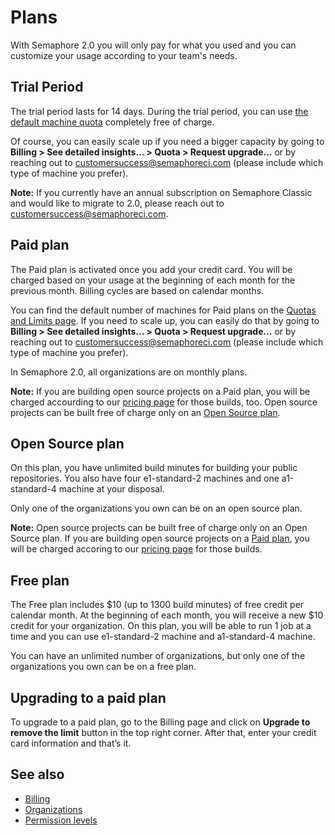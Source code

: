 # Plans

With Semaphore 2.0 you will only pay for what you used and you can customize
your usage according to your team's needs.

## Trial Period

The trial period lasts for 14 days. During the trial period, you can use
[the default machine quota](https://docs.semaphoreci.com/article/133-quotas-and-limits)
completely free of charge.

Of course, you can easily scale up if you need a bigger capacity by going to
**Billing > See detailed insights… > Quota > Request upgrade…** or by reaching
out to
[customersuccess@semaphoreci.com](mailto:customersuccess@semaphoreci.com)
(please include which type of machine you prefer).

**Note:** If you currently have an annual subscription on Semaphore Classic and
would like to migrate to 2.0, please reach out to
[customersuccess@semaphoreci.com](mailto:customersuccess@semaphoreci.com).

## Paid plan

The Paid plan is activated once you add your credit card. You will be
charged based on your usage at the beginning of each month for the previous
month. Billing cycles are based on calendar months.

You can find the default number of machines for Paid plans on the [Quotas and
Limits page](https://docs.semaphoreci.com/article/133-quotas-and-limits).
If you need to scale up, you can easily do that by going to
**Billing > See detailed insights… > Quota > Request upgrade…** or by reaching
out to
[customersuccess@semaphoreci.com](mailto:customersuccess@semaphoreci.com)
(please include which type of machine you prefer).

In Semaphore 2.0, all organizations are on monthly plans.

**Note:** If you are building open source projects on a Paid plan, you will be 
charged accourding to our [pricing page](https://semaphoreci.com/pricing) for those
builds, too. Open source projects can be built free of charge only on an [Open Source
plan](https://docs.semaphoreci.com/account-management/plans/#open-source-plan).

## Open Source plan

On this plan, you have unlimited build minutes for building your public
repositories. You also have four e1-standard-2 machines and one a1-standard-4 
machine at your disposal.

Only one of the organizations you own can be on an open source plan.

**Note:** Open source projects can be built free of charge only on an Open Source
plan. If you are building open source projects on a [Paid plan](https://docs.semaphoreci.com/account-management/plans/#paid-plan), you will be charged accoring to our [pricing page](https://semaphoreci.com/pricing)
for those builds.

## Free plan

The Free plan includes $10 (up to 1300 build minutes) of free credit per calendar 
month. At the beginning of each month, you will receive a new $10 credit for your
organization. On this plan, you will be able to run 1 job at a time and you can 
use e1-standard-2 machine and a1-standard-4 machine.

You can have an unlimited number of organizations, but only one of the
organizations you own can be on a free plan.

## Upgrading to a paid plan

To upgrade to a paid plan, go to the Billing page and click on
**Upgrade to remove the limit** button in the top right corner. After that,
enter your credit card information and that’s it.

## See also

- [Billing](https://docs.semaphoreci.com/account-management/billing/)
- [Organizations](https://docs.semaphoreci.com/account-management/organizations/)
- [Permission levels](https://docs.semaphoreci.com/account-management/permission-levels/)
